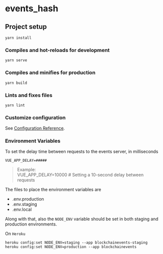 # events_hash

## Project setup
```
yarn install
```

### Compiles and hot-reloads for development
```
yarn serve
```

### Compiles and minifies for production
```
yarn build
```

### Lints and fixes files
```
yarn lint
```

### Customize configuration
See [Configuration Reference](https://cli.vuejs.org/config/).

### Environment Variables

To set the delay time between requests to the events server, in milliseconds
```
VUE_APP_DELAY=#####
```

> Example:  
  VUE_APP_DELAY=10000 # Setting a 10-second delay between requests

The files to place the environment variables are

* .env.production
* .env.staging
* .env.local

Along with that, also the `NODE_ENV` variable should be set in both staging and production environments.

On `Heroku`
```
heroku config:set NODE_ENV=staging --app blockchainevents-staging
heroku config:set NODE_ENV=production --app blockchainevents
```

